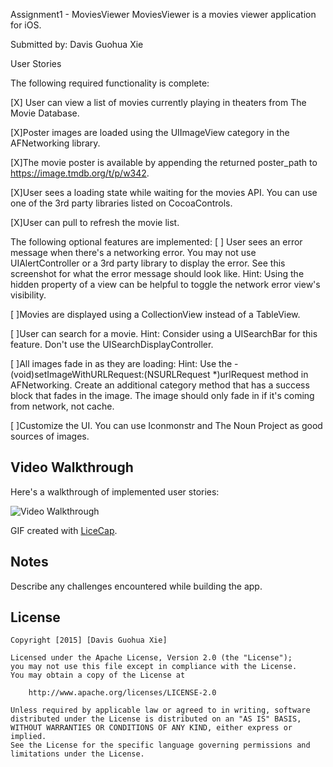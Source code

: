 Assignment1 - MoviesViewer
MoviesViewer is a movies viewer application for iOS.

Submitted by: Davis Guohua Xie


User Stories

The following required functionality is complete: 

[X] User can view a list of movies currently playing in theaters from The Movie Database.

[X]Poster images are loaded using the UIImageView category in the AFNetworking library.

[X]The movie poster is available by appending the returned poster_path to https://image.tmdb.org/t/p/w342.

[X]User sees a loading state while waiting for the movies API. You can use one of the 3rd party libraries listed on CocoaControls.

[X]User can pull to refresh the movie list.

The following optional features are implemented:
[ ] User sees an error message when there's a networking error. You may not use UIAlertController or a 3rd party library to display the error. See this screenshot for what the error message should look like.
Hint: Using the hidden property of a view can be helpful to toggle the network error view's visibility.

[ ]Movies are displayed using a CollectionView instead of a TableView.

[ ]User can search for a movie.
Hint: Consider using a UISearchBar for this feature. Don't use the UISearchDisplayController.

[ ]All images fade in as they are loading:
Hint: Use the - (void)setImageWithURLRequest:(NSURLRequest *)urlRequest method in AFNetworking. Create an additional category method that has a success block that fades in the image. The image should only fade in if it's coming from network, not cache.

[ ]Customize the UI. You can use Iconmonstr and The Noun Project as good sources of images.
 
 
 ## Video Walkthrough 

Here's a walkthrough of implemented user stories:

<img src=' ' title='Video Walkthrough' width='' alt='Video Walkthrough' />

GIF created with [LiceCap](http://www.cockos.com/licecap/).

## Notes

Describe any challenges encountered while building the app.

## License



    Copyright [2015] [Davis Guohua Xie]

    Licensed under the Apache License, Version 2.0 (the "License");
    you may not use this file except in compliance with the License.
    You may obtain a copy of the License at

        http://www.apache.org/licenses/LICENSE-2.0

    Unless required by applicable law or agreed to in writing, software
    distributed under the License is distributed on an "AS IS" BASIS,
    WITHOUT WARRANTIES OR CONDITIONS OF ANY KIND, either express or implied.
    See the License for the specific language governing permissions and
    limitations under the License.



